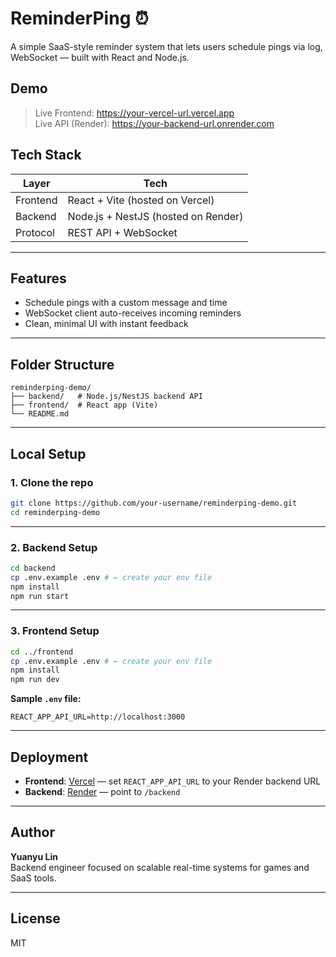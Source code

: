 # ReminderPing ⏰

A simple SaaS-style reminder system that lets users schedule pings via log, WebSocket — built with React and Node.js.

## Demo

> Live Frontend: https://your-vercel-url.vercel.app  
> Live API (Render): https://your-backend-url.onrender.com

## Tech Stack

| Layer      | Tech                        |
|------------|-----------------------------|
| Frontend   | React + Vite (hosted on Vercel) |
| Backend    | Node.js + NestJS (hosted on Render) |
| Protocol   | REST API + WebSocket         |

---

## Features

- Schedule pings with a custom message and time
- WebSocket client auto-receives incoming reminders
- Clean, minimal UI with instant feedback

---

## Folder Structure

```
reminderping-demo/
├── backend/   # Node.js/NestJS backend API
├── frontend/  # React app (Vite)
└── README.md
```

---

## Local Setup

### 1. Clone the repo
```bash
git clone https://github.com/your-username/reminderping-demo.git
cd reminderping-demo
```

---

### 2. Backend Setup

```bash
cd backend
cp .env.example .env # ← create your env file
npm install
npm run start
```

---

### 3. Frontend Setup

```bash
cd ../frontend
cp .env.example .env # ← create your env file
npm install
npm run dev
```

**Sample `.env` file:**
```
REACT_APP_API_URL=http://localhost:3000
```

---

## Deployment

- **Frontend**: [Vercel](https://vercel.com) — set `REACT_APP_API_URL` to your Render backend URL
- **Backend**: [Render](https://render.com) — point to `/backend`

---

## Author

**Yuanyu Lin**  
Backend engineer focused on scalable real-time systems for games and SaaS tools.

---

## License

MIT